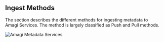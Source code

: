 ## Ingest Methods

The section describes the different methods for ingesting metadata to Amagi Services. The method is largely classified as Push and Pull methods.

![Amagi Metadata Services](https://github.com/vinod-amagi/amgdoc/blob/gh-pages/metadata/metadata_ingest_svc.png)

